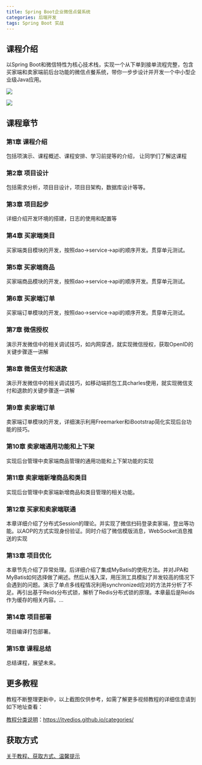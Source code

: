 ```yaml
---
title: Spring Boot企业微信点餐系统
categories: 后端开发
tags: Spring Boot 实战
---
```


## 课程介绍

以Spring Boot和微信特性为核心技术栈，实现一个从下单到接单流程完整，包含买家端和卖家端前后台功能的微信点餐系统，带你一步步设计并开发一个中小型企业级Java应用。

![](http://oqn6ggw87.bkt.clouddn.com/SpringBoot企业微信点餐系统1.png)

<!--more-->

![](http://oqn6ggw87.bkt.clouddn.com/SpringBoot企业微信点餐系统2.png)

## 课程章节

### 第1章 课程介绍

包括项演示、课程概述、课程安排、学习前提等的介绍， 让同学们了解这课程

### 第2章 项目设计

包括需求分析，项⽬目设计，项⽬目架构，数据库设计等等。

### 第3章 项目起步

详细介绍开发环境的搭建，日志的使用和配置等

### 第4章 买家端类目

买家端类目模块的开发，按照dao->service->api的顺序开发。贯穿单元测试。

### 第5章 买家端商品

买家端商品模块的开发，按照dao->service->api的顺序开发。贯穿单元测试。

### 第6章 买家端订单

买家端订单模块的开发，按照dao->service->api的顺序开发。贯穿单元测试。

### 第7章 微信授权

演示开发微信中的相关调试技巧，如内网穿透，就实现微信授权，获取OpenID的关键步骤逐一讲解

### 第8章 微信支付和退款

演示开发微信中的相关调试技巧，如移动端抓包工具charles使用，就实现微信支付和退款的关键步骤逐一讲解

### 第9章 卖家端订单

卖家端订单模块的开发，详细演示利用Freemarker和iBootstrap简化实现后台功能的技巧。

### 第10章 卖家端通用功能和上下架

实现后台管理中卖家端商品管理的通用功能和上下架功能的实现

### 第11章 卖家端新增商品和类目

实现后台管理中卖家端新增商品和类目管理的相关功能。

### 第12章 买家和卖家端联通

本章详细介绍了分布式Session的理论。并实现了微信扫码登录卖家端，登出等功能。以AOP的方式实现身份验证。同时介绍了微信模版消息，WebSocket消息推送的实现

### 第13章 项目优化

本章节先介绍了异常处理。后详细介绍了集成MyBatis的使用方法。并对JPA和MyBatis如何选择做了阐述。然后从浅入深，用压测工具模拟了并发较高的情况下会遇到的问题。演示了单点多线程情况利用synchronized应对的方法并分析了不足。再引出基于Reids分布式锁，解析了Redis分布式锁的原理。本章最后是Reids作为缓存的相关内容。...

### 第14章 项目部署

项目编译打包部署。

### 第15章 课程总结

总结课程，展望未来。

## 更多教程

教程不断整理更新中，以上截图仅供参考，如需了解更多视频教程的详细信息请到如下地址查看：

[教程分类说明](https://itvedios.github.io/categories/)：<https://itvedios.github.io/categories/>

## 获取方式

[关于教程、获取方式、温馨提示](https://itvedios.github.io/about/)